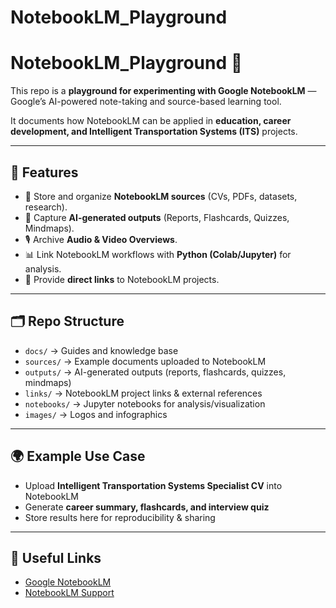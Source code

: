 # NotebookLM_Playground

# NotebookLM_Playground 🚀

This repo is a **playground for experimenting with Google NotebookLM** — 
Google’s AI-powered note-taking and source-based learning tool.  

It documents how NotebookLM can be applied in **education, career development, and Intelligent Transportation Systems (ITS)** projects.

---

## 📌 Features
- 📑 Store and organize **NotebookLM sources** (CVs, PDFs, datasets, research).
- 🧠 Capture **AI-generated outputs** (Reports, Flashcards, Quizzes, Mindmaps).
- 🎙️ Archive **Audio & Video Overviews**.
- 📊 Link NotebookLM workflows with **Python (Colab/Jupyter)** for analysis.
- 🔗 Provide **direct links** to NotebookLM projects.

---

## 🗂 Repo Structure
- `docs/` → Guides and knowledge base  
- `sources/` → Example documents uploaded to NotebookLM  
- `outputs/` → AI-generated outputs (reports, flashcards, quizzes, mindmaps)  
- `links/` → NotebookLM project links & external references  
- `notebooks/` → Jupyter notebooks for analysis/visualization  
- `images/` → Logos and infographics  

---

## 🌍 Example Use Case
- Upload **Intelligent Transportation Systems Specialist CV** into NotebookLM  
- Generate **career summary, flashcards, and interview quiz**  
- Store results here for reproducibility & sharing  

---

## 🔗 Useful Links
- [Google NotebookLM](https://notebooklm.google/)  
- [NotebookLM Support](https://support.google.com/notebooklm/)  
